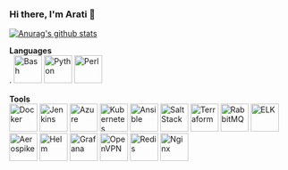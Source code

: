 ### Hi there, I'm Arati 👋

[![Anurag's github stats](https://github-readme-stats.vercel.app/api?username=aratik711&show_icons=true&hide_rank=true)](https://github.com/anuraghazra/github-readme-stats)

**Languages**<br/>. 
<img title="Bash" width="50px" src="https://cdn.jsdelivr.net/npm/simple-icons@3.1.0/icons/gnubash.svg" />
<img title="Python" width="50px" src="https://cdn.jsdelivr.net/npm/simple-icons@3.1.0/icons/python.svg" />
<img title="Perl" width="50px" src="https://cdn.jsdelivr.net/npm/simple-icons@3.1.0/icons/perl.svg" />
<br/>
<br/>**Tools**<br/>
<img title="Docker" width="50px" src="https://cdn.jsdelivr.net/npm/simple-icons@3.1.0/icons/docker.svg" />
<img title="Jenkins" width="50px" src="https://cdn.jsdelivr.net/npm/simple-icons@3.1.0/icons/jenkins.svg" />
<img title="Azure" width="50px" src="https://cdn.jsdelivr.net/npm/simple-icons@3.1.0/icons/microsoftazure.svg" />
<img title="Kubernetes" width="50px" src="https://cdn.jsdelivr.net/npm/simple-icons@3.1.0/icons/kubernetes.svg" />
<img title="Ansible" width="50px" src="https://cdn.jsdelivr.net/npm/simple-icons@3.1.0/icons/ansible.svg" />
<img title="SaltStack" width="50px" src="https://cdn.jsdelivr.net/npm/simple-icons@3.1.0/icons/saltstack.svg" />
<img title="Terraform" width="50px" src="https://cdn.jsdelivr.net/npm/simple-icons@3.1.0/icons/terraform.svg" />
<img title="RabbitMQ" width="50px" src="https://cdn.jsdelivr.net/npm/simple-icons@3.1.0/icons/rabbitmq.svg" />
<img title="ELK" width="50px" src="https://cdn.jsdelivr.net/npm/simple-icons@3.1.0/icons/elastic.svg" />
<img title="Aerospike" width="50px" src="https://cdn.jsdelivr.net/npm/simple-icons@3.1.0/icons/perl.svg" />
<img title="Helm" width="50px" src="https://cdn.jsdelivr.net/npm/simple-icons@3.1.0/icons/helm.svg" />
<img title="Grafana" width="50px" src="https://cdn.jsdelivr.net/npm/simple-icons@3.1.0/icons/grafana.svg" />
<img title="OpenVPN" width="50px" src="https://cdn.jsdelivr.net/npm/simple-icons@3.1.0/icons/openvpn.svg" />
<img title="Redis" width="50px" src="https://cdn.jsdelivr.net/npm/simple-icons@3.1.0/icons/redis.svg" />
<img title="Nginx" width="50px" src="https://cdn.jsdelivr.net/npm/simple-icons@3.1.0/icons/nginx.svg" />

<!--
**aratik711/aratik711** is a ✨ _special_ ✨ repository because its `README.md` (this file) appears on your GitHub profile.

Here are some ideas to get you started:

- 🔭 I’m currently working on ...
- 🌱 I’m currently learning ...
- 👯 I’m looking to collaborate on ...
- 🤔 I’m looking for help with ...
- 💬 Ask me about ...
- 📫 How to reach me: ...
- 😄 Pronouns: ...
- ⚡ Fun fact: ...
-->
